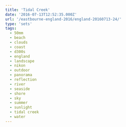 ```yaml
---
title: 'Tidal Creek'
date: '2016-07-13T12:52:35.000Z'
url: '/eastbourne-england-2016/england-20160713-24/'
type: 'sets'
tags:
  - 50mm
  - beach
  - clouds
  - coast
  - d300s
  - england
  - landscape
  - nikon
  - outdoor
  - panorama
  - reflection
  - river
  - seaside
  - shore
  - sky
  - summer
  - sunlight
  - tidal creek
  - water
---
```

